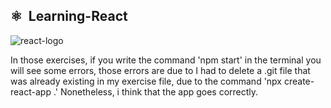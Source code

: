 ##  ⚛️ &nbsp;Learning-React

![react-logo](https://github.com/jccarrey/Learning-React/assets/157764646/6c31aabf-1b05-4d86-bd46-4052b619eeb5)

  In those exercises, if you write the command 'npm start' in the terminal you will see some errors, those errors are due to I had to delete a .git file that was already existing in my exercise file, due to the command 'npx create-react-app .'
  Nonetheless, i think that the app goes correctly.
